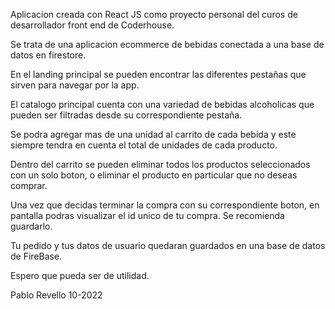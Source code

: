 Aplicacion creada con React JS como proyecto personal del curos de desarrollador front end de Coderhouse.

Se trata de una aplicacion ecommerce de bebidas conectada a una base de datos en firestore.

En el landing principal se pueden encontrar las diferentes pestañas que sirven para navegar por la app.

El catalogo principal cuenta con una variedad de bebidas alcoholicas que pueden ser filtradas desde su correspondiente pestaña.

Se podra agregar mas de una unidad al carrito de cada bebida y este siempre tendra en cuenta el total de unidades de cada producto.

Dentro del carrito se pueden eliminar todos los productos seleccionados con un solo boton, o eliminar el producto en particular que no deseas comprar.

Una vez que decidas terminar la compra con su correspondiente boton, en pantalla podras visualizar el id unico de tu compra. Se recomienda guardarlo.

Tu pedido y tus datos de usuario quedaran guardados en una base de datos de FireBase.

Espero que pueda ser de utilidad. 

Pablo Revello 10-2022
